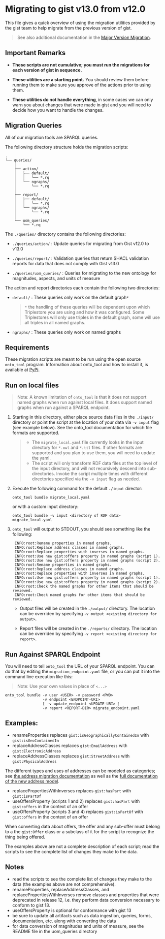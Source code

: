 # Migrating to gist v13.0 from v12.0

This file gives a quick overview of using the migration utilities provided
by the gist team to help migrate from the previous version of gist.

> See also additional documentation in the [Major Version Migration](docs/MajorVersionMigration.md).

## Important Remarks

- **These scripts are not cumulative; you must run the migrations for each version of gist
  in sequence.**

- **These utilities are a starting point.** You should review them before running
  them to make sure you approve of the actions prior to using them.

- **These utilities do not handle everything**, in some cases we can only warn you
  about changes that were made in gist and you will need to decide how you want
  to handle the changes.

## Migration Queries

All of our migration tools are SPARQL queries.

The following directory structure holds the migration scripts:

    .
    └── queries/
        │
        ├── action/
        │   ├── default/
        │   │   └── *.rq
        │   └── ngraphs/
        │       └── *.rq
        │
        ├── report/
        │   ├── default/
        │   │   └── *.rq
        │   └── ngraphs/
        │       └── *.rq
        │
        └── uom_queries/
            └── *.rq

The `./queries/` directory contains the following directories:

- `./queries/action/` : Update queries for migrating from Gist v12.0 to v13.0

- `./queries/report/` : Validation queries that return SHACL validation reports for data that does not comply with Gist v13.0

- `./queries/uom_queries/` : Queries for migrating to the new ontology for magnitudes, aspects, and units of measure

The action and report directories each contain the following two directories:

- `default/` : These queries only work on the default graph`*`

  > `*` the handling of these queries will be dependent upon which Triplestore you are using and how it was configured. Some Triplestores will only use
  > triples in the default graph, some will use all triples in all named graphs.

- `ngraphs/` : These queries only work on named graphs


## Requirements

These migration scripts are meant to be run using the open source `onto_tool`
program. Information about onto_tool and how to install it, is available at
[PyPi](https://pypi.org/project/onto-tool).

## Run on local files

> Note: A known limitation of `onto_tool` is that it does not support named graphs when run against local files. It does support named graphs when run against a SPARQL endpoint.

1. Starting in this directory, either place source data files in the `./input/` directory or point the script at the location of your data via `-v input` flag (see example below). See the onto_tool documentation for which file formats are supported.

   > * The `migrate_local.yaml` file currently looks in the input directory for `*.owl` and `*.ttl` files. If other formats are supported and you plan to use them, you will need to update the yaml.
   > * The script will only transform RDF data files at the top level of the input directory, and will not recursively descend into sub-directories. Invoke the script multiple times with different directories specified via the `-v input` flag as needed.

2. Execute the following command for the default `./input` director:

   ```shell
   onto_tool bundle migrate_local.yaml
   ```

   or with a custom input directory:

   ```shell
   onto_tool bundle -v input <directory of RDF data> migrate_local.yaml
   ```

3. `onto_tool` will output to STDOUT, you should see something like the following:

        INFO:root:Rename properties in named graphs.
        INFO:root:Replace address classes in named graphs.
        INFO:root:Replace properties with inverses in named graphs.
        INFO:root:Use new gist:offers property in named graphs (script 1).
        INFO:root:Use new gist:offers property in named graphs (script 2).
        INFO:root:Rename properties in named graphs.
        INFO:root:Replace address classes in named graphs.
        INFO:root:Replace properties with inverses in named graphs.
        INFO:root:Use new gist:offers property in named graphs (script 1).
        INFO:root:Use new gist:offers property in named graphs (script 2).
        INFO:root:Check the named graphs for other items that should be reviewed.
        INFO:root:Check named graphs for other items that should be reviewed.

   - Output files will be created in the `./output/` directory. The location can be overriden by specifying `-v output <existing directory for output>`.

   - Report files will be created in the `./reports/` directory. The location can be overriden by specifying `-v report <existing directory for report>`. 

## Run Against SPARQL Endpoint

You will need to tell `onto_tool` the URL of your SPARQL endpoint. You can do that
by editing the `migration_endpoint.yaml` file, or you can put it into the command
line execution like this:

> Note: Use your own values in place of `<...>`

```shell
onto_tool bundle -v user <USER> -v password <PWD>
                 -v endpoint <ENDPOINT-URI>
                 [ -v update_endpoint <UPDATE-URI> ]
                 -v report <REPORT-DIR> migrate_endpoint.yaml
```

## Examples:

- renameProperties replaces `gist:isGeographicallyContainedIn` with `gist:isGeoContainedIn`
- replaceAddressClasses replaces `gist:EmailAddress` with `gist:ElectronicAddress`
- replaceAddressClasses replaces `gist:StreetAddress` with `gist:PhysicalAddress`

The different types and uses of addresses can be modeled as categories; see [the address migration documentation](./AddressMigration.md) as well as the [full documentation of the new address model](docs/models/AddressGuidance.md).

- replacePropertiesWithInverses replaces `gist:hasPart` with `gist:isPartOf`
- useOffersProperty (scripts 1 and 2) replaces `gist:hasPart` with `gist:offers` in the context of an offer
- useOffersProperty (scripts 3 and 4) replaces `gist:isPartOf` with `gist:offers` in the context of an offer

When converting data about offers, the offer and any sub-offer must belong to a the `gist:Offer` class or a subclass of it for the script to recognize the thing being offered.

The examples above are not a complete description of each script; read the scripts to see the complete list of changes they make to the data.

## Notes

- read the scripts to see the complete list of changes they make to the data (the examples above are not comprehensive).
- renameProperties, replaceAddressClasses, and replacePropertiesWithInverses remove classes and properties that were deprecated in release 12, i.e. they perform data conversion necessary to conform to gist 13.
- useOffersProperty is optional for conformance with gist 13
- be sure to update all artifacts such as data ingestion, queries, forms, documentation, etc. along with converting the data
- for data conversion of magnitudes and units of measure, see the README file in the uom_queries directory
